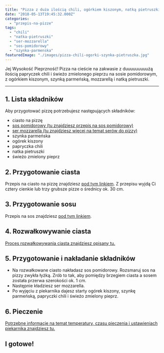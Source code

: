 ```yaml
---
title: "Pizza z duża ilością chili, ogórkiem kiszonym, natką pietruszki i szynką parmeńską"
date: "2018-05-13T19:45:32.000Z"
categories: 
  - "przepis-na-pizze"
tags: 
  - "chili"
  - "natka-pietruszki"
  - "ser-mozzarella"
  - "sos-pomidorowy"
  - "szynka-parmenska"
featuredImage: "./images/pizza-chili-ogorki-szynka-pietruszka.jpg"
---
```


Jej Wysokość Pieprzność! Pizza na cieście na zakwasie z duuuuuuuuużą ilością papryczek chili i świeżo zmielonego pieprzu na sosie pomidorowym, z ogórkiem kiszonym, szynką parmeńską, mozzarellą i natką pietruszki.

* * *

## 1\. Lista składników

Aby przygotować pizzę potrzebujesz następujących składników:

- ciasto na pizzę
- <a href="/sos-pomidorowy/" target="_blank" rel="noopener">sos pomidorowy (tu znajdziesz przepis na sos pomidorowy)</a>
- <a title="Ser do pizzy" href="/jaki-ser-wybrac-do-pizzy/" target="_blank" rel="noopener">ser mozzarella (tu znajdziesz więcej na temat serów do pizzy)</a>
- szynka parmeńska
- ogórek kiszony
- papryczka chili
- natka pietruszki
- świeżo zmielony pieprz

## 2\. Przygotowanie ciasta

Przepis na ciasto na pizzę znajdziesz <a title="Przepis na ciasto podstawowe" href="/przepis-na-ciasto-na-pizze/" target="_blank" rel="noopener">pod tym linkiem</a>. Z przepisu wyjdą Ci cztery cienkie lub trzy grubsze pizze o średnicy ok. 30 cm.

## 3\. Przygotowanie sosu

Przepis na sos znajdziesz <a title="Przepis na sos pomidorowy" href="/sos-pomidorowy/" target="_blank" rel="noopener">pod tym linkiem</a>.

## 4\. Rozwałkowywanie ciasta

<a title="Rozwałkowywanie ciasta" href="/jak-walkowac-ciasto-pizzy/" target="_blank" rel="noopener">Proces rozwałkowywania ciasta znajdziesz opisany tu.</a>

## 5\. Przygotowanie i nakładanie składników

- Na rozwałkowane ciasto nakładasz sos pomidorowy. Rozsmaruj sos na pizzy zwykła łyżką. Zrób to tak, aby pomiędzy brzegiem ciasta a sosem została przerwa szerokości ok. 1 cm.
- Następnie kładziesz ser mozzarella.
- Po wyjęciu z piekarnika dajesz starty ogórek kiszony, szynkę parmeńską, papryczki chili i świeżo zmielony pieprz.

## 6\. Pieczenie

<a title="Jak ustawić piekarnik do pieczenia pizzy" href="/jak-ustawic-piekarnik-pieczenia-pizzy/" target="_blank" rel="noopener">Potrzebne informacje na temat temperatury, czasu pieczenia i ustawieniach piekarnika znajdziesz tu.</a>

## I gotowe!
